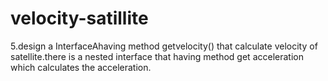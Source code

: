 # velocity-satillite
5.design a InterfaceAhaving method getvelocity() that calculate velocity of satellite.there is a nested interface that having method get acceleration which calculates the acceleration.

